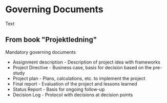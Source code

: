 <h1>Governing Documents</h1>
Text
<h2>From book "Projektledning"</h2>
Mandatory governing documents
<ul>
  <li>Assignment description - Description of project idea with frameworks</li>
  <li>Project Directive - Business case, basis for decision based on the pre-study</li>
  <li>Project plan - Plans, calculations, etc. to implement the project</li>
  <li>Final report - Evaluation of the project and lessons learned</li>
  <li>Status Report - Basis for ongoing follow-up</li>
  <li>Decision Log - Protocol with decisions at decision points</li>
</ul>
